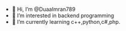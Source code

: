 - 👋 Hi, I’m @DuaaImran789
- 👀 I’m interested in backend programming 
- 🌱 I’m currently learning c++,python,c#,php.

<!---
DuaaImran789/DuaaImran789 is a ✨ special ✨ repository because its `README.md` (this file) appears on your GitHub profile.
You can click the Preview link to take a look at your changes.
--->
